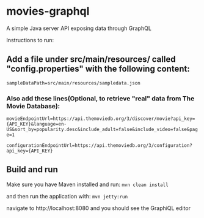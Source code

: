 # movies-graphql
A simple Java server API exposing data through GraphQL

Instructions to run: 
 
## Add a file under src/main/resources/ called "config.properties" with the following content:
`sampleDataPath=src/main/resources/sampledata.json`

### Also add these lines(Optional, to retrieve "real" data from The Movie Database):

`movieEndpointUrl=https://api.themoviedb.org/3/discover/movie?api_key={API_KEY}&language=en-US&sort_by=popularity.desc&include_adult=false&include_video=false&page=1`

`configurationEndpointUrl=https://api.themoviedb.org/3/configuration?api_key={API_KEY}`


## Build and run

Make sure you have Maven installed and run:
`mvn clean install`

and then run the application with:
`mvn jetty:run`

navigate to http://localhost:8080 and you should see the GraphiQL editor
